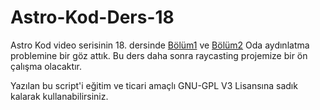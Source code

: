 # Astro-Kod-Ders-18
Astro Kod video serisinin 18. dersinde [Bölüm1](https://youtu.be/i2_pnbQvaGI) ve [Bölüm2](https://youtu.be/) Oda aydınlatma problemine bir göz attık. Bu ders daha sonra raycasting projemize bir ön çalışma olacaktır.

Yazılan bu script'i eğitim ve ticari amaçlı GNU-GPL V3 Lisansına sadık kalarak kullanabilirsiniz.
